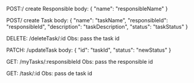 POST:/ create Responsible
body: {
    "name": "responsibleName"
}

POST/ create Task
body: {
    "name": "taskName",
    "responsibleId": "responsibleId",
    "description": "taskDescription",
    "status": "taskStatus"
}

DELETE: /deleteTask/:id
Obs: pass the task id

PATCH: /updateTask
body: {
    "id": "taskId",
    "status": "newStatus"
}

GET: /myTasks/:responsibleId
Obs: pass the responsible id

GET: /task/:id
Obs: pass de task id